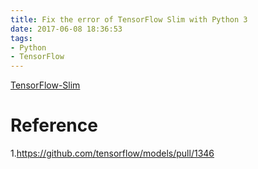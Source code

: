 ```yaml
---
title: Fix the error of TensorFlow Slim with Python 3
date: 2017-06-08 18:36:53
tags:
- Python
- TensorFlow
---
```

[TensorFlow-Slim](https://github.com/tensorflow/models/tree/master/slim)

# Reference
1.https://github.com/tensorflow/models/pull/1346
